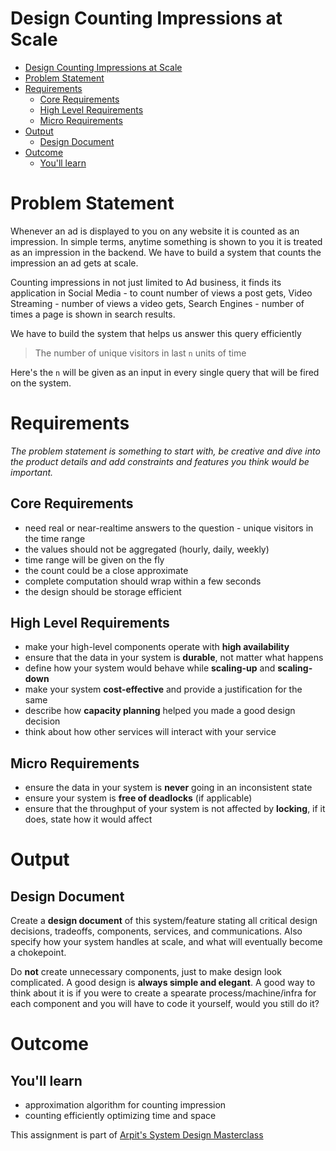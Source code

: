 Design Counting Impressions at Scale
===

<!--ts-->
- [Design Counting Impressions at Scale](#design-counting-impressions-at-scale)
- [Problem Statement](#problem-statement)
- [Requirements](#requirements)
  - [Core Requirements](#core-requirements)
  - [High Level Requirements](#high-level-requirements)
  - [Micro Requirements](#micro-requirements)
- [Output](#output)
  - [Design Document](#design-document)
- [Outcome](#outcome)
  - [You'll learn](#youll-learn)
<!--te-->

# Problem Statement

Whenever an ad is displayed to you on any website it is counted as an impression. In simple terms, anytime something is shown to you it is treated as an impression in the backend. We have to build a system that counts the impression an ad gets at scale.

Counting impressions in not just limited to Ad business, it finds its application in Social Media - to count number of views a post gets, Video Streaming - number of views a video gets,   Search Engines - number of times a page is shown in search results.

We have to build the system that helps us answer this query efficiently

> The number of unique visitors in last `n` units of time

Here's the `n` will be given as an input in every single query that will be fired on the system. 

# Requirements

<!--rs-->
*The problem statement is something to start with, be creative and dive into the product details and add constraints and features you think would be important.*
<!--re-->

## Core Requirements

 - need real or near-realtime answers to the question - unique visitors in the time range
 - the values should not be aggregated (hourly, daily, weekly)
 - time range will be given on the fly
 - the count could be a close approximate
 - complete computation should wrap within a few seconds
 - the design should be storage efficient

##  High Level Requirements
<!--hs-->
- make your high-level components operate with **high availability**
 - ensure that the data in your system is **durable**, not matter what happens
 - define how your system would behave while **scaling-up** and **scaling-down**
 - make your system **cost-effective** and provide a justification for the same
 - describe how **capacity planning** helped you made a good design decision 
 - think about how other services will interact with your service
<!--he-->

##  Micro Requirements
<!--ms-->
- ensure the data in your system is **never** going in an inconsistent state
 - ensure your system is **free of deadlocks** (if applicable)
 - ensure that the throughput of your system is not affected by **locking**, if it does, state how it would affect
<!--me-->

# Output

## Design Document
<!--ds-->
Create a **design document** of this system/feature stating all critical design decisions, tradeoffs, components, services, and communications. Also specify how your system handles at scale, and what will eventually become a chokepoint.

Do **not** create unnecessary components, just to make design look complicated. A good design is **always simple and elegant**. A good way to think about it is if you were to create a spearate process/machine/infra for each component and you will have to code it yourself, would you still do it?
<!--de-->

# Outcome

##  You'll learn

- approximation algorithm for counting impression
- counting efficiently optimizing time and space

This assignment is part of [Arpit's System Design Masterclass](https://arpitbhayani.me/masterclass)
